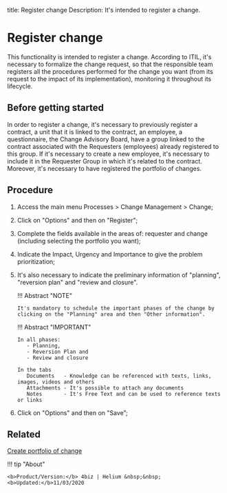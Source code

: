 title: Register change
Description: It's intended to register a change. 
# Register change 

This functionality is intended to register a change. According to ITIL, it's necessary to formalize the change request, so that the responsible team registers all the procedures performed for the change you want (from its request to the impact of its implementation), monitoring it throughout its lifecycle.

Before getting started
------------------

In order to register a change, it's necessary to previously register a contract, a unit that it is linked to the contract, an employee, a questionnaire, the Change Advisory Board, have a group linked to the contract associated with the Requesters (employees) already registered to this group. If it's necessary to create a new employee, it's necessary to include it in the Requester Group in which it's related to the contract.
Moreover, it's necessary to have registered the portfolio of changes.

Procedure 
--------------

1.	Access the main menu Processes > Change Management > Change;
2.	Click on "Options" and then on "Register";
3.	Complete the fields available in the areas of: requester and change (including selecting the portfolio you want);
4.  Indicate the Impact, Urgency and Importance to give the problem prioritization;
5.	It's also necessary to indicate the preliminary information of "planning", "reversion plan" and "review and closure".

    !!! Abstract "NOTE"
        
        It's mandatory to schedule the important phases of the change by clicking on the "Planning" area and then "Other information".
    
    !!! Abstract "IMPORTANT"

        In all phases:
           - Planning,
           - Reversion Plan and
           - Review and closure
           
        In the tabs
           Documents   - Knowledge can be referenced with texts, links, images, videos and others
           Attachments - It's possible to attach any documents 
           Notes       - It's Free Text and can be used to reference texts or links

5.	Click on "Options" and then on "Save”;


Related 
---------------

[Create portfolio of change](/en-us/4biz-helium/processes/change/configuration/change-portfolio.html)

!!! tip "About"

    <b>Product/Version:</b> 4biz | Helium &nbsp;&nbsp;
    <b>Updated:</b>11/03/2020

